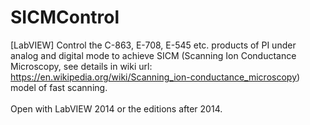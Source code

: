 # SICMControl
[LabVIEW] Control the C-863, E-708, E-545 etc. products of PI under analog and digital mode to achieve SICM (Scanning Ion Conductance Microscopy, see details in wiki url: https://en.wikipedia.org/wiki/Scanning_ion-conductance_microscopy) model of fast scanning.<br><br>
Open with LabVIEW 2014 or the editions after 2014.<br>

